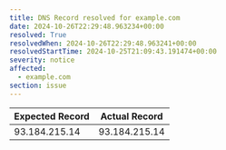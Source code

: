 ```yaml
---
title: DNS Record resolved for example.com
date: 2024-10-26T22:29:48.963234+00:00
resolved: True
resolvedWhen: 2024-10-26T22:29:48.963241+00:00
resolvedStartTime: 2024-10-25T21:09:43.191474+00:00
severity: notice
affected:
  - example.com
section: issue
---
```


| Expected Record  | Actual Record  |
|------------------|----------------|
| 93.184.215.14 | 93.184.215.14 |
